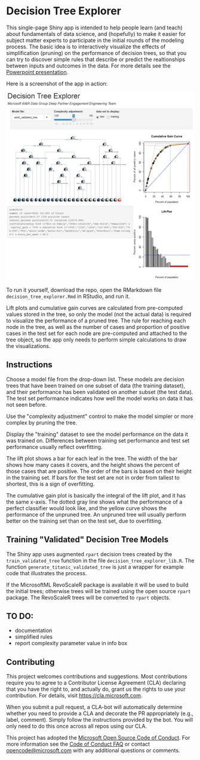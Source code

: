 # Decision Tree Explorer

This single-page Shiny app is intended to help people learn (and teach) about fundamentals of data science, and (hopefully) to make it easier for subject matter experts to participate in the initial rounds of the modeling process. The basic idea is to interactively visualize the effects of simplification (pruning) on the performance of decision trees, so that you can try to discover simple rules that describe or predict the realtionships between inputs and outcomes in the data. For more details see the [Powerpoint presentation](https://github.com/Azure/DecisionTreeExplorer/blob/master/Performance_vs_interpretability_BARUG_20170116.pptx). 

Here is a screenshot of the app in action:

![screen_shot](https://raw.githubusercontent.com/Azure/DecisionTreeExplorer/master/DecisionTreeExplorer_screenshot.png)

To run it yourself, download the repo, open the RMarkdown file `decision_tree_explorer.Rmd` in RStudio, and run it.

Lift plots and cumulative gain curves are calculated from pre-computed values stored in the tree, so only the model (not the actual data) is required to visualize the performance of a pruned tree. The rule for reaching each node in the tree, as well as the number of cases and proportion of positive cases in the test set for each node are pre-computed and attached to the tree object, so the app only needs to perform simple calculations to draw the visualizations.

## Instructions

Choose a model file from the drop-down list. These models are decision trees that have been trained on one subset of data (the training dataset), and their performance has been validated on another subset (the test data). The test set performance indicates how well the model works on data it has not seen before.

Use the "complexity adjustment" control to make the model simpler or more complex by pruning the tree.

Display the "training" dataset to see the model performance on the data it was trained on. Differences between training set performance and test set performance usually reflect overfitting.

The lift plot shows a bar for each leaf in the tree. The width of the bar shows how many cases it covers, and the height shows the percent of those cases that are positive. The order of the bars is based on their height in the training set. If bars for the test set are not in order from tallest to shortest, this is a sign of overfitting.

The cumulative gain plot is basically the integral of the lift plot, and it has the same x-axis. The dotted gray line shows what the performance of a perfect classifier would look like, and the yellow curve shows the performance of the unpruned tree. An unpruned tree will usually perform better on the training set than on the test set, due to overfitting.

## Training "Validated" Decision Tree Models

The Shiny app uses augmented `rpart` decision trees created by the `train_validated_tree` function in the file `decision_tree_explorer_lib.R`. The function `generate_titanic_validated_tree` is just a wrapper for example code that illustrates the process.

If the MicrosoftML RevoScaleR package is available it will be used to build the initial trees; otherwise trees will be trained using the open source `rpart` package. The RevoScaleR trees will be converted to `rpart` objects.

## TO DO:

* documentation
* simplified rules
* report complexity parameter value in info box

## Contributing

This project welcomes contributions and suggestions.  Most contributions require you to agree to a
Contributor License Agreement (CLA) declaring that you have the right to, and actually do, grant us
the rights to use your contribution. For details, visit https://cla.microsoft.com.

When you submit a pull request, a CLA-bot will automatically determine whether you need to provide
a CLA and decorate the PR appropriately (e.g., label, comment). Simply follow the instructions
provided by the bot. You will only need to do this once across all repos using our CLA.

This project has adopted the [Microsoft Open Source Code of Conduct](https://opensource.microsoft.com/codeofconduct/).
For more information see the [Code of Conduct FAQ](https://opensource.microsoft.com/codeofconduct/faq/) or
contact [opencode@microsoft.com](mailto:opencode@microsoft.com) with any additional questions or comments.
